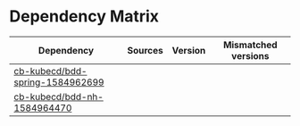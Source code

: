 # Dependency Matrix

Dependency | Sources | Version | Mismatched versions
---------- | ------- | ------- | -------------------
[cb-kubecd/bdd-spring-1584962699](https://github.com/cb-kubecd/bdd-spring-1584962699.git) |  | []() | 
[cb-kubecd/bdd-nh-1584964470](https://github.com/cb-kubecd/bdd-nh-1584964470.git) |  | []() | 
